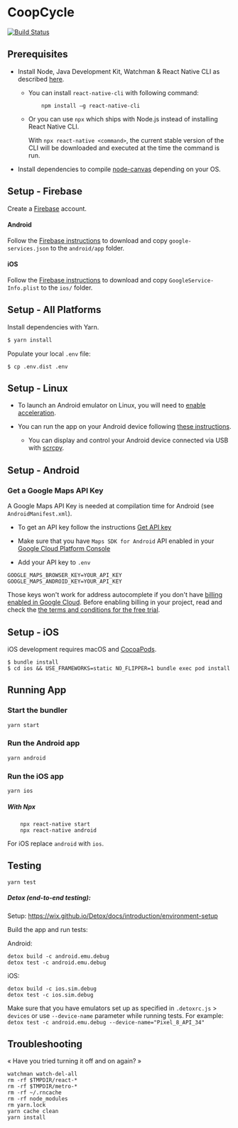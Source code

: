 CoopCycle
=========

[![Build Status](https://github.com/coopcycle/coopcycle-app/workflows/Build/badge.svg)](https://github.com/coopcycle/coopcycle-app/actions)

Prerequisites
-------------

* Install Node, Java Development Kit, Watchman & React Native CLI as described [here](https://reactnative.dev/docs/environment-setup).

    * You can install `react-native-cli` with following command:
        ```
            npm install –g react-native-cli
        ```

    * Or you can use `npx` which ships with Node.js instead of installing React Native CLI.

        With `npx react-native <command>`, the current stable version of the CLI will be downloaded and executed at the time the command is run.

* Install dependencies to compile [node-canvas](https://github.com/Automattic/node-canvas#compiling) depending on your OS.


Setup - Firebase
-------------

Create a [Firebase](https://firebase.google.com/) account.

#### Android
Follow the [Firebase instructions](https://firebase.google.com/docs/android/setup) to download and copy `google-services.json` to the `android/app` folder.

#### iOS
Follow the [Firebase instructions](https://firebase.google.com/docs/ios/setup) to download and copy `GoogleService-Info.plist` to the `ios/` folder.

Setup - All Platforms
---------------------

Install dependencies with Yarn.

```sh
$ yarn install
```

Populate your local `.env` file:
```
$ cp .env.dist .env
```

Setup - Linux
-------------

* To launch an Android emulator on Linux, you will need to [enable acceleration](https://developer.android.com/studio/run/emulator-acceleration).

* You can run the app on your Android device following [these instructions](https://reactnative.dev/docs/running-on-device).
    * You can display and control your Android device connected via USB with [scrcpy](https://github.com/Genymobile/scrcpy).

Setup - Android
---------------

### Get a Google Maps API Key

A Google Maps API Key is needed at compilation time for Android (see `AndroidManifest.xml`).

* To get an API key follow the instructions [Get API key](https://developers.google.com/maps/documentation/android-sdk/get-api-key)

* Make sure that you have `Maps SDK for Android` API enabled in your [Google Cloud Platform Console](https://console.cloud.google.com/google/maps-apis)

* Add your API key to `.env`

```
GOOGLE_MAPS_BROWSER_KEY=YOUR_API_KEY
GOOGLE_MAPS_ANDROID_KEY=YOUR_API_KEY
```

Those keys won't work for address autocomplete if you don't have [billing enabled in Google Cloud](https://cloud.google.com/billing/docs/how-to/manage-billing-account). Before enabling billing in your project, read and check the [the terms and conditions for the free trial](https://cloud.google.com/terms/free-trial/).

Setup - iOS
-----------

iOS development requires macOS and [CocoaPods](https://cocoapods.org/).

```
$ bundle install
$ cd ios && USE_FRAMEWORKS=static NO_FLIPPER=1 bundle exec pod install
```

Running App
-------

### Start the bundler

```sh
yarn start
```

### Run the Android app

```sh
yarn android
```

### Run the iOS app

```sh
yarn ios
```

##### With Npx

```
    npx react-native start
    npx react-native android
```

For iOS replace `android` with `ios`.

Testing
-------

```
yarn test
```

##### Detox (end-to-end testing):

Setup: https://wix.github.io/Detox/docs/introduction/environment-setup

Build the app and run tests:

Android:

```
detox build -c android.emu.debug
detox test -c android.emu.debug
```

iOS:

```
detox build -c ios.sim.debug
detox test -c ios.sim.debug
```

Make sure that you have emulators set up as specified in `.detoxrc.js` > `devices` or use `--device-name` parameter while running tests. For example: `detox test -c android.emu.debug --device-name="Pixel_8_API_34"`

Troubleshooting
---------------

« Have you tried turning it off and on again? »

```
watchman watch-del-all
rm -rf $TMPDIR/react-*
rm -rf $TMPDIR/metro-*
rm -rf ~/.rncache
rm -rf node_modules
rm yarn.lock
yarn cache clean
yarn install
```
